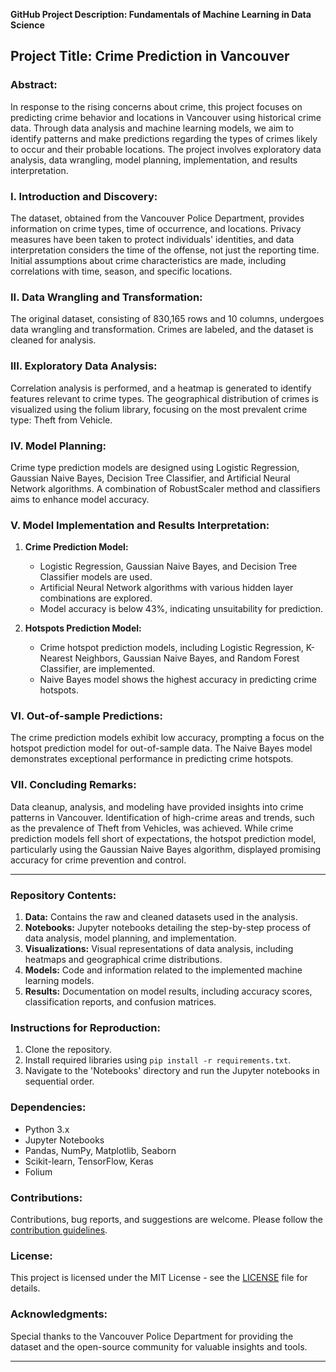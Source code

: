 **GitHub Project Description: Fundamentals of Machine Learning in Data Science**
## Project Title: Crime Prediction in Vancouver

### Abstract:
In response to the rising concerns about crime, this project focuses on predicting crime behavior and locations in Vancouver using historical crime data. Through data analysis and machine learning models, we aim to identify patterns and make predictions regarding the types of crimes likely to occur and their probable locations. The project involves exploratory data analysis, data wrangling, model planning, implementation, and results interpretation.

### I. Introduction and Discovery:
The dataset, obtained from the Vancouver Police Department, provides information on crime types, time of occurrence, and locations. Privacy measures have been taken to protect individuals' identities, and data interpretation considers the time of the offense, not just the reporting time. Initial assumptions about crime characteristics are made, including correlations with time, season, and specific locations.

### II. Data Wrangling and Transformation:
The original dataset, consisting of 830,165 rows and 10 columns, undergoes data wrangling and transformation. Crimes are labeled, and the dataset is cleaned for analysis.

### III. Exploratory Data Analysis:
Correlation analysis is performed, and a heatmap is generated to identify features relevant to crime types. The geographical distribution of crimes is visualized using the folium library, focusing on the most prevalent crime type: Theft from Vehicle.

### IV. Model Planning:
Crime type prediction models are designed using Logistic Regression, Gaussian Naive Bayes, Decision Tree Classifier, and Artificial Neural Network algorithms. A combination of RobustScaler method and classifiers aims to enhance model accuracy.

### V. Model Implementation and Results Interpretation:
1. **Crime Prediction Model:**
   - Logistic Regression, Gaussian Naive Bayes, and Decision Tree Classifier models are used.
   - Artificial Neural Network algorithms with various hidden layer combinations are explored.
   - Model accuracy is below 43%, indicating unsuitability for prediction.

2. **Hotspots Prediction Model:**
   - Crime hotspot prediction models, including Logistic Regression, K-Nearest Neighbors, Gaussian Naive Bayes, and Random Forest Classifier, are implemented.
   - Naive Bayes model shows the highest accuracy in predicting crime hotspots.

### VI. Out-of-sample Predictions:
The crime prediction models exhibit low accuracy, prompting a focus on the hotspot prediction model for out-of-sample data. The Naive Bayes model demonstrates exceptional performance in predicting crime hotspots.

### VII. Concluding Remarks:
Data cleanup, analysis, and modeling have provided insights into crime patterns in Vancouver. Identification of high-crime areas and trends, such as the prevalence of Theft from Vehicles, was achieved. While crime prediction models fell short of expectations, the hotspot prediction model, particularly using the Gaussian Naive Bayes algorithm, displayed promising accuracy for crime prevention and control.

---
### Repository Contents:
1. **Data:** Contains the raw and cleaned datasets used in the analysis.
2. **Notebooks:** Jupyter notebooks detailing the step-by-step process of data analysis, model planning, and implementation.
3. **Visualizations:** Visual representations of data analysis, including heatmaps and geographical crime distributions.
4. **Models:** Code and information related to the implemented machine learning models.
5. **Results:** Documentation on model results, including accuracy scores, classification reports, and confusion matrices.

### Instructions for Reproduction:
1. Clone the repository.
2. Install required libraries using `pip install -r requirements.txt`.
3. Navigate to the 'Notebooks' directory and run the Jupyter notebooks in sequential order.

### Dependencies:
- Python 3.x
- Jupyter Notebooks
- Pandas, NumPy, Matplotlib, Seaborn
- Scikit-learn, TensorFlow, Keras
- Folium

### Contributions:
Contributions, bug reports, and suggestions are welcome. Please follow the [contribution guidelines](CONTRIBUTING.md).

### License:
This project is licensed under the MIT License - see the [LICENSE](LICENSE) file for details.

### Acknowledgments:
Special thanks to the Vancouver Police Department for providing the dataset and the open-source community for valuable insights and tools.

---
